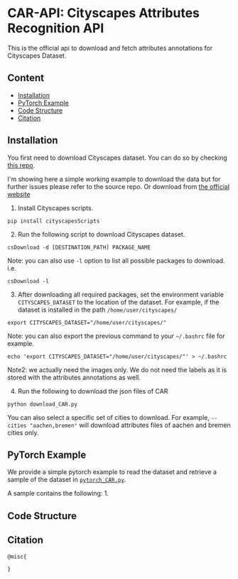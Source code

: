# CAR-API: Cityscapes Attributes Recognition API

This is the official api to download and fetch attributes annotations for Cityscapes Dataset.



## Content

- [Installation](#Installation)
- [PyTorch Example](#PyTorch-Example)
- [Code Structure](#Code-Structure)
- [Citation](#Citation)



## Installation

You first need to download Cityscapes dataset.
You can do so by checking [this repo](https://github.com/mcordts/cityscapesScripts.git).

I'm showing here a simple working example to download the data but for further issues please refer to the source repo. Or download from [the official website](https://www.cityscapes-dataset.com/)

1. Install Cityscapes scripts.

```shell
pip install cityscapesScripts
```

2. Run the following script to download Cityscapes dataset.

```shell
csDownload -d [DESTINATION_PATH] PACKAGE_NAME
```

Note: you can also use `-l` option to list all possible packages to download. i.e.

```shell
csDownload -l
```

3. After downloading all required packages, set the environment variable `CITYSCAPES_DATASET` to the location of the dataset.
For example, if the dataset is installed in the path `/home/user/cityscapes/`

```shell
export CITYSCAPES_DATASET="/home/user/cityscapes/"
```

Note: you can also export the previous command to your `~/.bashrc` file for example.

```shell
echo 'export CITYSCAPES_DATASET="/home/user/cityscapes/"' > ~/.bashrc
```

Note2: we actually need the images only. We do not need the labels as it is stored with the attributes annotations as well.

4. Run the following to download the json files of CAR

```shell
python download_CAR.py 
```

You can also select a specific set of cities to download. For example, `--cities "aachen,bremen"` will download attributes files of aachen and bremen cities only.


## PyTorch Example

We provide a simple pytorch example to read the dataset and retrieve a sample of the dataset in [`pytorch_CAR.py`](pytorch_CAR.py).

A sample contains the following:
1. 


## Code Structure



## Citation

```text
@misc{

}
```
